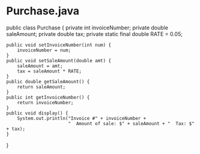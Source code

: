 # Purchase.java

public class Purchase {
    private int invoiceNumber;
    private double saleAmount;
    private double tax;
    private static final double RATE = 0.05;

    public void setInvoiceNumber(int num) {
        invoiceNumber = num;
    }
    public void setSaleAmount(double amt) {
        saleAmount = amt;
        tax = saleAmount * RATE;
    }
    public double getSaleAmount() {
        return saleAmount;
    }
    public int getInvoiceNumber() {
        return invoiceNumber;
    }
    public void display() {
        System.out.println("Invoice #" + invoiceNumber +
                           "  Amount of sale: $" + saleAmount + "  Tax: $" + tax);
    }
}

